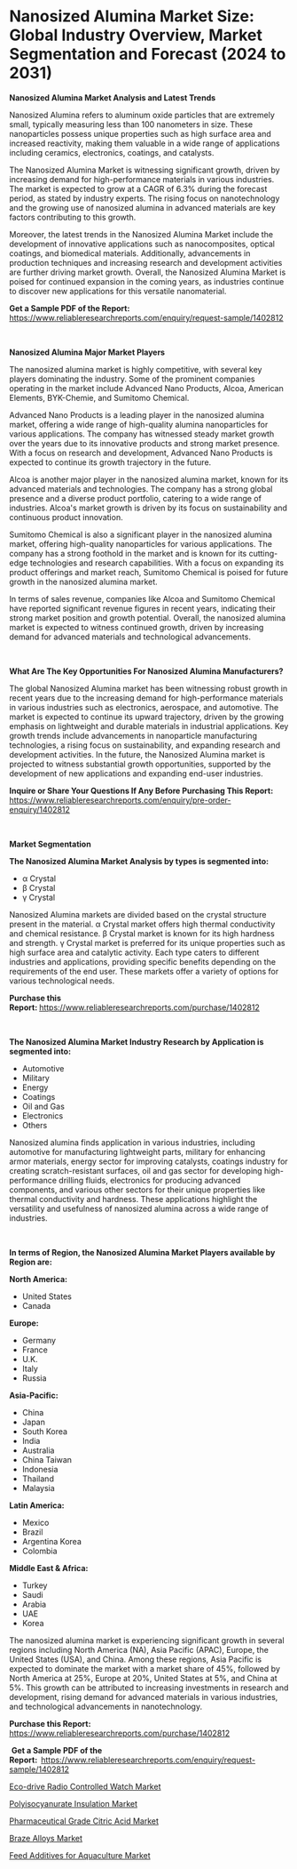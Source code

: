 <p><h1>Nanosized Alumina Market Size: Global Industry Overview, Market Segmentation and Forecast (2024 to 2031)</h1></p><p><strong>Nanosized Alumina Market Analysis and Latest Trends</strong></p>
<p><p>Nanosized Alumina refers to aluminum oxide particles that are extremely small, typically measuring less than 100 nanometers in size. These nanoparticles possess unique properties such as high surface area and increased reactivity, making them valuable in a wide range of applications including ceramics, electronics, coatings, and catalysts.</p><p>The Nanosized Alumina Market is witnessing significant growth, driven by increasing demand for high-performance materials in various industries. The market is expected to grow at a CAGR of 6.3% during the forecast period, as stated by industry experts. The rising focus on nanotechnology and the growing use of nanosized alumina in advanced materials are key factors contributing to this growth.</p><p>Moreover, the latest trends in the Nanosized Alumina Market include the development of innovative applications such as nanocomposites, optical coatings, and biomedical materials. Additionally, advancements in production techniques and increasing research and development activities are further driving market growth. Overall, the Nanosized Alumina Market is poised for continued expansion in the coming years, as industries continue to discover new applications for this versatile nanomaterial.</p></p>
<p><strong>Get a Sample PDF of the Report:&nbsp;</strong> <a href="https://www.reliableresearchreports.com/enquiry/request-sample/1402812">https://www.reliableresearchreports.com/enquiry/request-sample/1402812</a></p>
<p>&nbsp;</p>
<p><strong>Nanosized Alumina Major Market Players</strong></p>
<p><p>The nanosized alumina market is highly competitive, with several key players dominating the industry. Some of the prominent companies operating in the market include Advanced Nano Products, Alcoa, American Elements, BYK-Chemie, and Sumitomo Chemical.</p><p>Advanced Nano Products is a leading player in the nanosized alumina market, offering a wide range of high-quality alumina nanoparticles for various applications. The company has witnessed steady market growth over the years due to its innovative products and strong market presence. With a focus on research and development, Advanced Nano Products is expected to continue its growth trajectory in the future.</p><p>Alcoa is another major player in the nanosized alumina market, known for its advanced materials and technologies. The company has a strong global presence and a diverse product portfolio, catering to a wide range of industries. Alcoa's market growth is driven by its focus on sustainability and continuous product innovation.</p><p>Sumitomo Chemical is also a significant player in the nanosized alumina market, offering high-quality nanoparticles for various applications. The company has a strong foothold in the market and is known for its cutting-edge technologies and research capabilities. With a focus on expanding its product offerings and market reach, Sumitomo Chemical is poised for future growth in the nanosized alumina market.</p><p>In terms of sales revenue, companies like Alcoa and Sumitomo Chemical have reported significant revenue figures in recent years, indicating their strong market position and growth potential. Overall, the nanosized alumina market is expected to witness continued growth, driven by increasing demand for advanced materials and technological advancements.</p></p>
<p>&nbsp;</p>
<p><strong>What Are The Key Opportunities For Nanosized Alumina Manufacturers?</strong></p>
<p><p>The global Nanosized Alumina market has been witnessing robust growth in recent years due to the increasing demand for high-performance materials in various industries such as electronics, aerospace, and automotive. The market is expected to continue its upward trajectory, driven by the growing emphasis on lightweight and durable materials in industrial applications. Key growth trends include advancements in nanoparticle manufacturing technologies, a rising focus on sustainability, and expanding research and development activities. In the future, the Nanosized Alumina market is projected to witness substantial growth opportunities, supported by the development of new applications and expanding end-user industries.</p></p>
<p><strong>Inquire or Share Your Questions If Any Before Purchasing This Report:</strong> <a href="https://www.reliableresearchreports.com/enquiry/pre-order-enquiry/1402812">https://www.reliableresearchreports.com/enquiry/pre-order-enquiry/1402812</a></p>
<p>&nbsp;</p>
<p><strong>Market Segmentation</strong></p>
<p><strong>The Nanosized Alumina Market Analysis by types is segmented into:</strong></p>
<p><ul><li>α Crystal</li><li>β Crystal</li><li>γ Crystal</li></ul></p>
<p><p>Nanosized Alumina markets are divided based on the crystal structure present in the material. α Crystal market offers high thermal conductivity and chemical resistance. β Crystal market is known for its high hardness and strength. γ Crystal market is preferred for its unique properties such as high surface area and catalytic activity. Each type caters to different industries and applications, providing specific benefits depending on the requirements of the end user. These markets offer a variety of options for various technological needs.</p></p>
<p><strong>Purchase this Report:&nbsp;</strong><a href="https://www.reliableresearchreports.com/purchase/1402812">https://www.reliableresearchreports.com/purchase/1402812</a></p>
<p>&nbsp;</p>
<p><strong>The Nanosized Alumina Market Industry Research by Application is segmented into:</strong></p>
<p><ul><li>Automotive</li><li>Military</li><li>Energy</li><li>Coatings</li><li>Oil and Gas</li><li>Electronics</li><li>Others</li></ul></p>
<p><p>Nanosized alumina finds application in various industries, including automotive for manufacturing lightweight parts, military for enhancing armor materials, energy sector for improving catalysts, coatings industry for creating scratch-resistant surfaces, oil and gas sector for developing high-performance drilling fluids, electronics for producing advanced components, and various other sectors for their unique properties like thermal conductivity and hardness. These applications highlight the versatility and usefulness of nanosized alumina across a wide range of industries.</p></p>
<p>&nbsp;</p>
<p><strong>In terms of Region, the Nanosized Alumina Market Players available by Region are:</strong></p>
<p>
    <p> <strong> North America: </strong>
        <ul>
            <li>United States</li>
            <li>Canada</li>
        </ul>
        </p> 
    <p> <strong> Europe: </strong>
        <ul>
            <li>Germany</li>
            <li>France</li>
            <li>U.K.</li>
            <li>Italy</li>
            <li>Russia</li>
        </ul>
        </p> 
    <p> <strong> Asia-Pacific: </strong>
        <ul>
            <li>China</li>
            <li>Japan</li>
            <li>South Korea</li>
            <li>India</li>
            <li>Australia</li>
            <li>China Taiwan</li>
            <li>Indonesia</li>
            <li>Thailand</li>
            <li>Malaysia</li>
        </ul>
        </p> 
    <p> <strong> Latin America: </strong>
        <ul>
            <li>Mexico</li>
            <li>Brazil</li>
            <li>Argentina Korea</li>
            <li>Colombia</li>
        </ul>
        </p> 
    <p> <strong> Middle East & Africa: </strong>
        <ul>
            <li>Turkey</li>
            <li>Saudi</li>
            <li>Arabia</li>
            <li>UAE</li>
            <li>Korea</li>
        </ul>
    </p>
    </p>
<p><p>The nanosized alumina market is experiencing significant growth in several regions including North America (NA), Asia Pacific (APAC), Europe, the United States (USA), and China. Among these regions, Asia Pacific is expected to dominate the market with a market share of 45%, followed by North America at 25%, Europe at 20%, United States at 5%, and China at 5%. This growth can be attributed to increasing investments in research and development, rising demand for advanced materials in various industries, and technological advancements in nanotechnology.</p></p>
<p><strong>Purchase this Report: </strong><a href="https://www.reliableresearchreports.com/purchase/1402812">https://www.reliableresearchreports.com/purchase/1402812</a></p>
<p>&nbsp;<strong>Get a Sample PDF of the Report:&nbsp;&nbsp;</strong><a href="https://www.reliableresearchreports.com/enquiry/request-sample/1402812">https://www.reliableresearchreports.com/enquiry/request-sample/1402812</a></p>
<p><strong></strong></p>
<p><p><a href="https://summer-dogwood-3e9.notion.site/Eco-drive-Radio-Controlled-Watch-Market-Size-Growth-and-Forecast-from-2024-2031-6c48f5c308ab4565bea074fe3bdd6e3d">Eco-drive Radio Controlled Watch Market</a></p><p><a href="https://view.publitas.com/reportprime-1/polyisocyanurate-insulation-market-size-growth-and-forecast-from-2024-2031/">Polyisocyanurate Insulation Market</a></p><p><a href="https://github.com/lubmix/Market-Research-Report-List-1/blob/main/pharmaceutical-grade-citric-acid-market.md">Pharmaceutical Grade Citric Acid Market</a></p><p><a href="https://view.publitas.com/reportprime-1/braze-alloys-market-insights-market-players-and-forecast-till-2031/">Braze Alloys Market</a></p><p><a href="https://github.com/joannagoyvaerts/Market-Research-Report-List-1/blob/main/feed-additives-for-aquaculture-market.md">Feed Additives for Aquaculture Market</a></p></p>